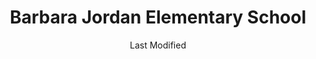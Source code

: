 ---
layout: location-page
date: Last Modified
description: "Local COVID-19 testing is available at Barbara Jordan Elementary School in Austin, Texas, USA."
permalink: "locations/texas/austin/barbara-jordan-elementary-school/"
tags:
  - locations
  - texas
title: Barbara Jordan Elementary School
uniqueName: barbara-jordan-elementary-school
state: Texas
stateAbbr: TX
hood: "Austin"
address: "6711 Johnny Morris Rd."
city: "Austin"
zip: "78724"
zipsNearby: "76831 77838 77852 77853 73301 73344 78701 78702 78703 78704 78705 78708 78709 78710 78711 78712 78713 78714 78715 78716 78717 78718 78719 78720 78721 78722 78723 78724 78725 78726 78727 78728 78729 78730 78731 78732 78733 78734 78735 78736 78737 78738 78739 78741 78742 78744 78745 78746 78747 78748 78749 78750 78751 78752 78753 78754 78755 78756 78757 78758 78759 78760 78761 78762 78763 78764 78765 78766 78767 78768 78769 78772 78773 78774 78778 78779 78780 78781 78783 78785 78789 78799 76511 78602 78604 76513 78605 78606 78607 78004 78608 78609 76518 78610 78611 76520 78612 78613 78630 78108 78109 76522 78614 78615 78616 76523 78617 78619 78620 78621 78622 78623 78941 76527 78626 78627 78628 78633 78115 78942 78629 78658 76530 78632 76533 76534 78634 78635 76537 78636 76539 78027 76540 76541 76542 76543 76544 76547 76548 76549 78638 78639 78640 78945 76550 78641 78645 78646 78946 78122 78947 78642 78948 76554 78644 78648 78650 78651 78123 78652 78653 78654 78657 78124 78655 78656 76556 77975 78949 78130 78131 78132 78133 78135 76559 78659 78660 78691 78952 78661 78662 76567 76569 78953 78663 78664 78665 78680 78681 78682 78683 76571 78666 78667 78154 76573 78155 78156 78957 78669 78070 78163 78670 78671 76574 76501 76502 76503 76504 76505 76508 76577 76578 78672 78148 78150 78959 78673 78960 78674 78963 78675 78676 78786 78788 78798 76545 76546" 
mapUrl: "http://maps.apple.com/?q=Barbara+Jordan+Elementary+School&address=6711+Johnny+Morris+Rd,Austin,Texas,78724"
locationType: Drive-thru
phone: "512-978-8775"
website: "undefined"
onlineBooking: undefined
closed: undefined
closedUpdate: April 21st, 2020
notes: "Requires phone screen. Limited test kits available."
days: Fridays
hours: 9AM-4PM
ctaMessage: Call 512-978-8775
ctaUrl: "tel:512-978-8775"
---